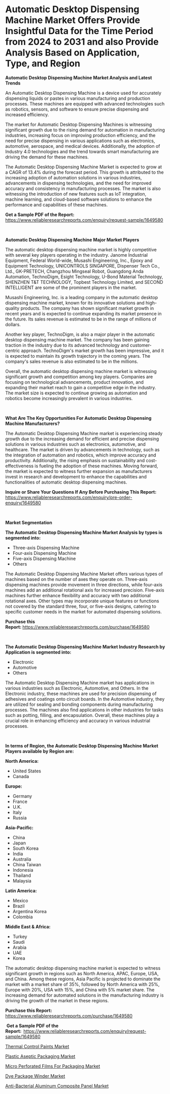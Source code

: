 <p><h1>Automatic Desktop Dispensing Machine Market Offers Provide Insightful Data for the Time Period from 2024 to 2031 and also Provide Analysis Based on Application, Type, and Region</h1></p><p><strong>Automatic Desktop Dispensing Machine Market Analysis and Latest Trends</strong></p>
<p><p>An Automatic Desktop Dispensing Machine is a device used for accurately dispensing liquids or pastes in various manufacturing and production processes. These machines are equipped with advanced technologies such as robotics, sensors, and software to ensure precise dispensing and increased efficiency.</p><p>The market for Automatic Desktop Dispensing Machines is witnessing significant growth due to the rising demand for automation in manufacturing industries, increasing focus on improving production efficiency, and the need for precise dispensing in various applications such as electronics, automotive, aerospace, and medical devices. Additionally, the adoption of Industry 4.0 technologies and the trend towards smart manufacturing are driving the demand for these machines.</p><p>The Automatic Desktop Dispensing Machine Market is expected to grow at a CAGR of 13.4% during the forecast period. This growth is attributed to the increasing adoption of automation solutions in various industries, advancements in dispensing technologies, and the need for improved accuracy and consistency in manufacturing processes. The market is also witnessing the introduction of new features such as IoT integration, machine learning, and cloud-based software solutions to enhance the performance and capabilities of these machines.</p></p>
<p><strong>Get a Sample PDF of the Report:&nbsp;</strong> <a href="https://www.reliableresearchreports.com/enquiry/request-sample/1649580">https://www.reliableresearchreports.com/enquiry/request-sample/1649580</a></p>
<p>&nbsp;</p>
<p><strong>Automatic Desktop Dispensing Machine Major Market Players</strong></p>
<p><p>The automatic desktop dispensing machine market is highly competitive with several key players operating in the industry. Janome Industrial Equipment, Federal World-wide, Musashi Engineering, Inc., Epoxy and Equipment Technology, UNICONTROLS SINGAPORE, Dispenser Tech Co., Ltd., GK-PRETECH, Changzhou Mingseal Robot, Guangdong Anda Automation, TechnoDigm, Esight Technology, U-Bond Material Technology, SHENZHEN T&T TECHNOLOGY, Topbest Technology Limited, and SECOND INTELLIGENT are some of the prominent players in the market.</p><p>Musashi Engineering, Inc. is a leading company in the automatic desktop dispensing machine market, known for its innovative solutions and high-quality products. The company has shown significant market growth in recent years and is expected to continue expanding its market presence in the future. Its sales revenue is estimated to be in the range of millions of dollars.</p><p>Another key player, TechnoDigm, is also a major player in the automatic desktop dispensing machine market. The company has been gaining traction in the industry due to its advanced technology and customer-centric approach. TechnoDigm's market growth has been impressive, and it is expected to maintain its growth trajectory in the coming years. The company's sales revenue is also estimated to be in the millions.</p><p>Overall, the automatic desktop dispensing machine market is witnessing significant growth and competition among key players. Companies are focusing on technological advancements, product innovation, and expanding their market reach to gain a competitive edge in the industry. The market size is expected to continue growing as automation and robotics become increasingly prevalent in various industries.</p></p>
<p>&nbsp;</p>
<p><strong>What Are The Key Opportunities For Automatic Desktop Dispensing Machine Manufacturers?</strong></p>
<p><p>The Automatic Desktop Dispensing Machine market is experiencing steady growth due to the increasing demand for efficient and precise dispensing solutions in various industries such as electronics, automotive, and healthcare. The market is driven by advancements in technology, such as the integration of automation and robotics, which improve accuracy and productivity. Additionally, the rising emphasis on sustainability and cost-effectiveness is fueling the adoption of these machines. Moving forward, the market is expected to witness further expansion as manufacturers invest in research and development to enhance the capabilities and functionalities of automatic desktop dispensing machines.</p></p>
<p><strong>Inquire or Share Your Questions If Any Before Purchasing This Report:</strong> <a href="https://www.reliableresearchreports.com/enquiry/pre-order-enquiry/1649580">https://www.reliableresearchreports.com/enquiry/pre-order-enquiry/1649580</a></p>
<p>&nbsp;</p>
<p><strong>Market Segmentation</strong></p>
<p><strong>The Automatic Desktop Dispensing Machine Market Analysis by types is segmented into:</strong></p>
<p><ul><li>Three-axis Dispensing Machine</li><li>Four-axis Dispensing Machine</li><li>Five-axis Dispensing Machine</li><li>Others</li></ul></p>
<p><p>The Automatic Desktop Dispensing Machine Market offers various types of machines based on the number of axes they operate on. Three-axis dispensing machines provide movement in three directions, while four-axis machines add an additional rotational axis for increased precision. Five-axis machines further enhance flexibility and accuracy with two additional rotational axes. Other types may incorporate unique features or functions not covered by the standard three, four, or five-axis designs, catering to specific customer needs in the market for automated dispensing solutions.</p></p>
<p><strong>Purchase this Report:&nbsp;</strong><a href="https://www.reliableresearchreports.com/purchase/1649580">https://www.reliableresearchreports.com/purchase/1649580</a></p>
<p>&nbsp;</p>
<p><strong>The Automatic Desktop Dispensing Machine Market Industry Research by Application is segmented into:</strong></p>
<p><ul><li>Electronic</li><li>Automotive</li><li>Others</li></ul></p>
<p><p>The Automatic Desktop Dispensing Machine market has applications in various industries such as Electronic, Automotive, and Others. In the Electronic industry, these machines are used for precision dispensing of adhesives and coatings onto circuit boards. In the Automotive industry, they are utilized for sealing and bonding components during manufacturing processes. The machines also find applications in other industries for tasks such as potting, filling, and encapsulation. Overall, these machines play a crucial role in enhancing efficiency and accuracy in various industrial processes.</p></p>
<p>&nbsp;</p>
<p><strong>In terms of Region, the Automatic Desktop Dispensing Machine Market Players available by Region are:</strong></p>
<p>
    <p> <strong> North America: </strong>
        <ul>
            <li>United States</li>
            <li>Canada</li>
        </ul>
        </p> 
    <p> <strong> Europe: </strong>
        <ul>
            <li>Germany</li>
            <li>France</li>
            <li>U.K.</li>
            <li>Italy</li>
            <li>Russia</li>
        </ul>
        </p> 
    <p> <strong> Asia-Pacific: </strong>
        <ul>
            <li>China</li>
            <li>Japan</li>
            <li>South Korea</li>
            <li>India</li>
            <li>Australia</li>
            <li>China Taiwan</li>
            <li>Indonesia</li>
            <li>Thailand</li>
            <li>Malaysia</li>
        </ul>
        </p> 
    <p> <strong> Latin America: </strong>
        <ul>
            <li>Mexico</li>
            <li>Brazil</li>
            <li>Argentina Korea</li>
            <li>Colombia</li>
        </ul>
        </p> 
    <p> <strong> Middle East & Africa: </strong>
        <ul>
            <li>Turkey</li>
            <li>Saudi</li>
            <li>Arabia</li>
            <li>UAE</li>
            <li>Korea</li>
        </ul>
    </p>
    </p>
<p><p>The automatic desktop dispensing machine market is expected to witness significant growth in regions such as North America, APAC, Europe, USA, and China. Among these regions, Asia Pacific is projected to dominate the market with a market share of 35%, followed by North America with 25%, Europe with 20%, USA with 15%, and China with 5% market share. The increasing demand for automated solutions in the manufacturing industry is driving the growth of the market in these regions.</p></p>
<p><strong>Purchase this Report: </strong><a href="https://www.reliableresearchreports.com/purchase/1649580">https://www.reliableresearchreports.com/purchase/1649580</a></p>
<p>&nbsp;<strong>Get a Sample PDF of the Report:&nbsp;&nbsp;</strong><a href="https://www.reliableresearchreports.com/enquiry/request-sample/1649580">https://www.reliableresearchreports.com/enquiry/request-sample/1649580</a></p>
<p><strong></strong></p>
<p><p><a href="https://github.com/kosella/Market-Research-Report-List-2/blob/main/thermal-control-paints-market.md">Thermal Control Paints Market</a></p><p><a href="https://medium.com/@tyreekhuel2023/plastic-aseptic-packaging-market-share-evolution-and-market-growth-trends-2024-2031-fc1f4a3c731e">Plastic Aseptic Packaging Market</a></p><p><a href="https://medium.com/@tyreekhuel2023/micro-perforated-films-for-packaging-market-furnishes-information-on-market-share-market-trends-f49fc6159e50">Micro Perforated Films For Packaging Market</a></p><p><a href="https://github.com/kufem1/Market-Research-Report-List-1/blob/main/dye-package-winder-market.md">Dye Package Winder Market</a></p><p><a href="https://medium.com/@tyreekhuel2023/analyzing-anti-bacterial-aluminum-composite-panel-market-global-industry-perspective-and-forecast-d96b94d27e9e">Anti-Bacterial Aluminum Composite Panel Market</a></p></p>